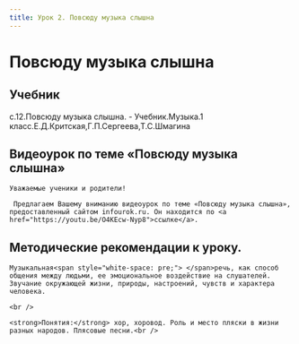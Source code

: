 ```yaml
---
title: Урок 2. Повсюду музыка слышна
---
```


# Повсюду музыка слышна

## Учебник

с.12.Повсюду музыка слышна. - Учебник.Музыка.1 класс.Е.Д.Критская,Г.П.Сергеева,Т.С.Шмагина

## Видеоурок по теме «Повсюду музыка слышна»

<p>
	Уважаемые ученики и родители!  
</p>
<p>
	 Предлагаем Вашему вниманию видеоурок по теме «Повсюду музыка слышна», предоставленный сайтом infourok.ru. Он находится по <a href="https://youtu.be/O4KEcw-Nyp8">ссылке</a>.
</p>

## Методические рекомендации к уроку.

<p>
	Музыкальная<span style="white-space: pre;">	</span>речь, как способ общения между людьми, ее эмоциональное воздействие на слушателей. Звучание окружающей жизни, природы, настроений, чувств и характера человека. 
</p>
<p>
	<br /> 
</p>
<p>
	<strong>Понятия:</strong> хор, хоровод. Роль и место пляски в жизни разных народов. Плясовые песни.<br />
</p>